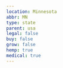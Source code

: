 ```yaml
---
location: Minnesota
abbr: MN
type: state
parent: usa
legal: false
buy: false
grow: false
hemp: true
medical: true
---
```

